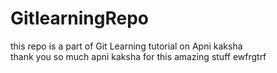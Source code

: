 # GitlearningRepo
this repo is a part of Git Learning tutorial on Apni kaksha  
thank you so much apni kaksha for this amazing stuff
ewfrgtrf
